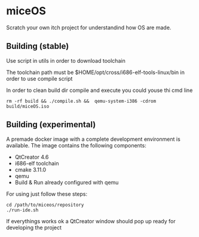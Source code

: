 # miceOS
Scratch your own itch project for understandind how OS are made.

## Building (stable)
Use script in utils in order to download toolchain

The toolchain path must be $HOME/opt/cross/i686-elf-tools-linux/bin
in order to use compile script

In order to clean build dir compile and execute you could youse thi cmd line
```
rm -rf build && ./compile.sh &&  qemu-system-i386 -cdrom build/miceOS.iso
```

## Building (experimental)
A premade docker image with a complete development environment is available.
The image contains the following components:
* QtCreator 4.6
* i686-elf toolchain
* cmake 3.11.0
* qemu
* Build & Run already configured with qemu

For using just follow these steps:
```
cd /path/to/miceos/repository
./run-ide.sh
```

If everythings works ok a QtCreator window should pop up ready for developing the project 
